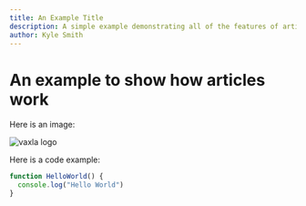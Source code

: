```yaml
---
title: An Example Title
description: A simple example demonstrating all of the features of articles
author: Kyle Smith
---
```


# An example to show how articles work

Here is an image:

![vaxla logo](/logos/light.svg)

Here is a code example:
```js
function HelloWorld() {
  console.log("Hello World")
}
```